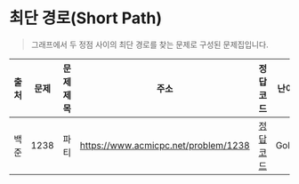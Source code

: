 # 최단 경로(Short Path)

> 그래프에서 두 정점 사이의 최단 경로를 찾는 문제로 구성된 문제집입니다.

| 출처 | 문제 | 문제 제목 | 주소                                 | 정답 코드                   | 난이도 | 정답 여부 |
| ---- | ---- | --------- | ------------------------------------ | --------------------------- | ------ | --------- |
| 백준 | 1238 | 파티      | https://www.acmicpc.net/problem/1238 | [정답 코드](./0x15/1238.js) | Gold.3 | ✅        |
